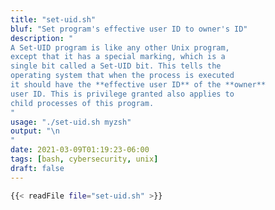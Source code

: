 ```yaml
---
title: "set-uid.sh"
bluf: "Set program's effective user ID to owner's ID"
description: "
A Set-UID program is like any other Unix program,
except that it has a special marking, which is a
single bit called a Set-UID bit. This tells the
operating system that when the process is executed
it should have the **effective user ID** of the **owner**
user ID. This is privilege granted also applies to
child processes of this program.
"
usage: "./set-uid.sh myzsh"
output: "\n
"
date: 2021-03-09T01:19:23-06:00
tags: [bash, cybersecurity, unix]
draft: false
---
```


```bash
{{< readFile file="set-uid.sh" >}}
```


